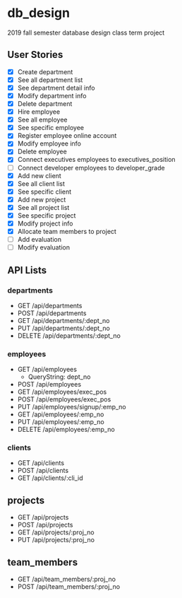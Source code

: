 # db_design

2019 fall semester database design class term project

## User Stories

- [x] Create department
- [x] See all department list
- [x] See department detail info
- [x] Modify department info
- [x] Delete department
- [x] Hire employee
- [x] See all employee
- [x] See specific employee
- [x] Register employee online account
- [x] Modify employee info
- [x] Delete employee
- [x] Connect executives employees to executives_position
- [ ] Connect developer employees to developer_grade
- [x] Add new client
- [x] See all client list
- [x] See specific client
- [x] Add new project
- [x] See all project list
- [x] See specific project
- [x] Modify project info
- [x] Allocate team members to project
- [ ] Add evaluation
- [ ] Modify evaluation

## API Lists

### departments

- GET /api/departments
- POST /api/departments
- GET /api/departments/:dept_no
- PUT /api/departments/:dept_no
- DELETE /api/departments/:dept_no

### employees

- GET /api/employees
  - QueryString: dept_no
- POST /api/employees
- GET /api/employees/exec_pos
- POST /api/employees/exec_pos
- PUT /api/employees/signup/:emp_no
- GET /api/employees/:emp_no
- PUT /api/employees/:emp_no
- DELETE /api/employees/:emp_no

### clients

- GET /api/clients
- POST /api/clients
- GET /api/clients/:cli_id

## projects

- GET /api/projects
- POST /api/projects
- GET /api/projects/:proj_no
- PUT /api/projects/:proj_no

## team_members

- GET /api/team_members/:proj_no
- POST /api/team_members/:proj_no

